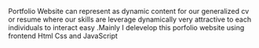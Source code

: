 Portfolio Website can represent as dynamic content for our generalized cv or resume where our skills are leverage dynamically very attractive to each individuals to interact easy .Mainly I delevelop this porfolio website 
using frontend Html Css and JavaScript 
